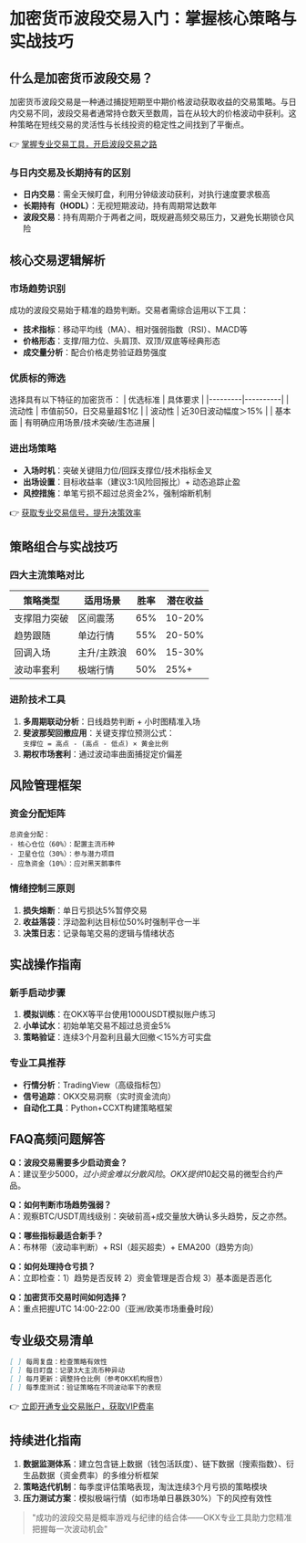 # 加密货币波段交易入门：掌握核心策略与实战技巧

## 什么是加密货币波段交易？

加密货币波段交易是一种通过捕捉短期至中期价格波动获取收益的交易策略。与日内交易不同，波段交易者通常持仓数天至数周，旨在从较大的价格波动中获利。这种策略在短线交易的灵活性与长线投资的稳定性之间找到了平衡点。

👉 [掌握专业交易工具，开启波段交易之路](https://bit.ly/okx_welcome)

### 与日内交易及长期持有的区别
- **日内交易**：需全天候盯盘，利用分钟级波动获利，对执行速度要求极高
- **长期持有（HODL）**：无视短期波动，持有周期常达数年
- **波段交易**：持有周期介于两者之间，既规避高频交易压力，又避免长期锁仓风险

## 核心交易逻辑解析

### 市场趋势识别
成功的波段交易始于精准的趋势判断。交易者需综合运用以下工具：
- **技术指标**：移动平均线（MA）、相对强弱指数（RSI）、MACD等
- **价格形态**：支撑/阻力位、头肩顶、双顶/双底等经典形态
- **成交量分析**：配合价格走势验证趋势强度

### 优质标的筛选
选择具有以下特征的加密货币：
| 优选标准 | 具体要求 |
|---------|----------|
| 流动性 | 市值前50，日交易量超$1亿 |
| 波动性 | 近30日波动幅度＞15% |
| 基本面 | 有明确应用场景/技术突破/生态进展 |

### 进出场策略
- **入场时机**：突破关键阻力位/回踩支撑位/技术指标金叉
- **出场设置**：目标收益率（建议3:1风险回报比）+ 动态追踪止盈
- **风控措施**：单笔亏损不超过总资金2%，强制熔断机制

👉 [获取专业交易信号，提升决策效率](https://bit.ly/okx_welcome)

## 策略组合与实战技巧

### 四大主流策略对比
| 策略类型 | 适用场景 | 胜率 | 潜在收益 |
|----------|----------|------|----------|
| 支撑阻力突破 | 区间震荡 | 65% | 10-20% |
| 趋势跟随 | 单边行情 | 55% | 20-50% |
| 回调入场 | 主升/主跌浪 | 60% | 15-30% |
| 波动率套利 | 极端行情 | 50% | 25%+ |

### 进阶技术工具
1. **多周期联动分析**：日线趋势判断 + 小时图精准入场
2. **斐波那契回撤应用**：关键支撑位预测公式：  
   `支撑位 = 高点 - (高点 - 低点) × 黄金比例`
3. **期权市场套利**：通过波动率曲面捕捉定价偏差

## 风险管理框架

### 资金分配矩阵
```text
总资金分配：
- 核心仓位（60%）：配置主流币种
- 卫星仓位（30%）：参与潜力项目
- 应急资金（10%）：应对黑天鹅事件
```

### 情绪控制三原则
1. **损失熔断**：单日亏损达5%暂停交易
2. **收益落袋**：浮动盈利达目标位50%时强制平仓一半
3. **决策日志**：记录每笔交易的逻辑与情绪状态

## 实战操作指南

### 新手启动步骤
1. **模拟训练**：在OKX等平台使用1000USDT模拟账户练习
2. **小单试水**：初始单笔交易不超过总资金5%
3. **策略验证**：连续3个月盈利且最大回撤＜15%方可实盘

### 专业工具推荐
- **行情分析**：TradingView（高级指标包）
- **信号追踪**：OKX交易洞察（实时资金流向）
- **自动化工具**：Python+CCXT构建策略框架

## FAQ高频问题解答

**Q：波段交易需要多少启动资金？**  
A：建议至少$5000，过小资金难以分散风险。OKX提供$10起交易的微型合约产品。

**Q：如何判断市场趋势强弱？**  
A：观察BTC/USDT周线级别：突破前高+成交量放大确认多头趋势，反之亦然。

**Q：哪些指标最适合新手？**  
A：布林带（波动率判断）+ RSI（超买超卖）+ EMA200（趋势方向）

**Q：如何处理持仓亏损？**  
A：立即检查：1）趋势是否反转 2）资金管理是否合规 3）基本面是否恶化

**Q：加密货币交易时间如何选择？**  
A：重点把握UTC 14:00-22:00（亚洲/欧美市场重叠时段）

## 专业级交易清单

```markdown
[ ] 每周复盘：检查策略有效性
[ ] 每日盯盘：记录3大主流币种异动
[ ] 每月更新：调整持仓比例（参考OKX机构报告）
[ ] 每季度测试：验证策略在不同波动率下的表现
```

👉 [立即开通专业交易账户，获取VIP费率](https://bit.ly/okx_welcome)

## 持续进化指南

1. **数据监测体系**：建立包含链上数据（钱包活跃度）、链下数据（搜索指数）、衍生品数据（资金费率）的多维分析框架
2. **策略迭代机制**：每季度评估策略表现，淘汰连续3个月亏损的策略模块
3. **压力测试方案**：模拟极端行情（如市场单日暴跌30%）下的风控有效性

> "成功的波段交易是概率游戏与纪律的结合体——OKX专业工具助力您精准把握每一次波动机会"